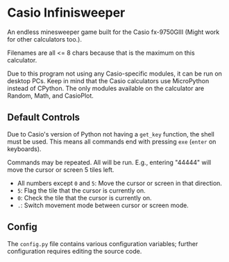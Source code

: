 # Casio Infinisweeper

An endless minesweeper game built for the Casio fx-9750GIII (Might work for other calculators too.).

Filenames are all <= 8 chars because that is the maximum on this calculator.

Due to this program not using any Casio-specific modules, it can be run on desktop
PCs. Keep in mind that the Casio calculators use MicroPython instead of CPython.
The only modules available on the calculator are Random, Math, and CasioPlot.

## Default Controls

Due to Casio's version of Python not having a `get_key` function, the shell
must be used. This means all commands end with pressing `exe` (`enter` on keyboards).

Commands may be repeated. All will be run. E.g., entering "44444" will move the
cursor or screen 5 tiles left.

- All numbers except `0` and `5`: Move the cursor or screen in that direction.
- `5`: Flag the tile that the cursor is currently on.
- `0`: Check the tile that the cursor is currently on.
- `.`: Switch movement mode between cursor or screen mode.

## Config

The `config.py` file contains various configuration variables; further configuration
requires editing the source code.

